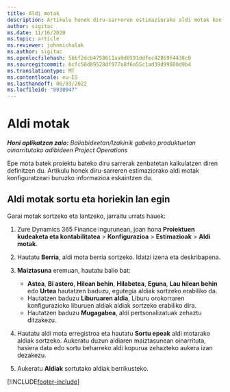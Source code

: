 ```yaml
---
title: Aldi motak
description: Artikulu honek diru-sarreren estimaziorako aldi motak konfiguratzeari buruzko informazioa eskaintzen du.
author: sigitac
ms.date: 11/16/2020
ms.topic: article
ms.reviewer: johnmichalak
ms.author: sigitac
ms.openlocfilehash: 5bbf2dcb4758611aa9d0591ddfec42869f4438c0
ms.sourcegitcommit: 6cfc50d89528df977a8f6a55c1ad39d99800d9b4
ms.translationtype: MT
ms.contentlocale: eu-ES
ms.lasthandoff: 06/03/2022
ms.locfileid: "8930947"
---
```

# <a name="period-types"></a>Aldi motak

_**Honi aplikatzen zaio:** Baliabideetan/Izakinik gabeko produktuetan oinarritutako adibideen Project Operations_

Epe mota batek proiektu bateko diru sarrerak zenbatetan kalkulatzen diren definitzen du. Artikulu honek diru-sarreren estimaziorako aldi motak konfiguratzeari buruzko informazioa eskaintzen du. 

## <a name="create-and-work-with-period-types"></a>Aldi motak sortu eta horiekin lan egin
Garai motak sortzeko eta lantzeko, jarraitu urrats hauek:

1. Zure Dynamics 365 Finance ingurunean, joan hona **Proiektuen kudeaketa eta kontabilitatea** > **Konfigurazioa** > **Estimazioak** > **Aldi motak**.
2. Hautatu **Berria**, aldi mota berria sortzeko. Idatzi izena eta deskribapena.
3. **Maiztasuna** eremuan, hautatu balio bat:

    - **Astea**, **Bi astero**, **Hilean behin**, **Hilabetea**, **Eguna**, **Lau hilean behin** edo **Urtea** hautatzen baduzu, egutegia aldiak sortzeko erabiliko da. 
    - Hautatzen baduzu **Liburuaren aldia**, Liburu orokorraren konfigurazioko liburuen aldiak aldiak sortzeko erabiliko dira.
    - Hautatzen baduzu **Mugagabea**, aldi pertsonalizatuak zehaztu ditzakezu.
4. Hautatu aldi mota erregistroa eta hautatu **Sortu epeak** aldi motarako aldiak sortzeko. Aukeratu duzun aldiaren maiztasunean oinarrituta, hasiera data edo sortu beharreko aldi kopurua zehazteko aukera izan dezakezu.
5. Aukeratu **Aldiak** sortutako aldiak berrikusteko.



[!INCLUDE[footer-include](../includes/footer-banner.md)]